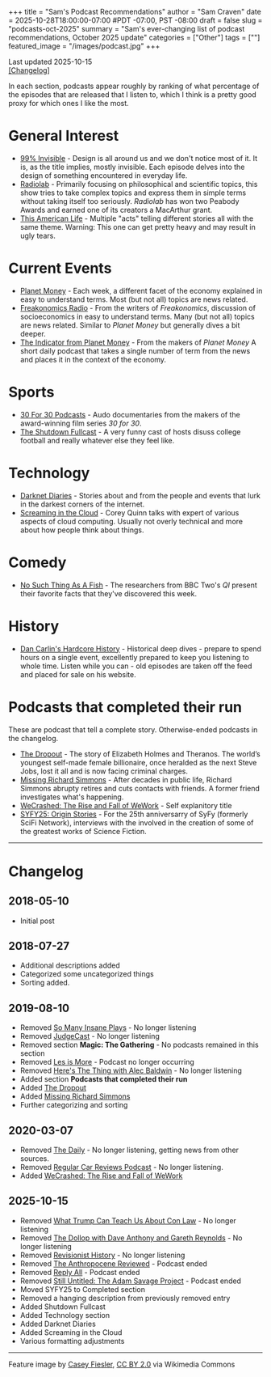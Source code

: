 +++
title = "Sam's Podcast Recommendations"
author = "Sam Craven"
date = 2025-10-28T18:00:00-07:00
#PDT -07:00, PST -08:00
draft = false
slug = "podcasts-oct-2025"
summary = "Sam's ever-changing list of podcast recommendations, October 2025 update"
categories = ["Other"]
tags = [""]
featured_image = "/images/podcast.jpg"
+++

Last updated 2025-10-15   
[[Changelog]](#changelog)

In each section, podcasts appear roughly by ranking of what percentage of the episodes that are released that I listen to, which I think is a pretty good proxy for which ones I like the most.

# General Interest

* [99% Invisible](https://99percentinvisible.org/) - Design is all around us and we don't notice most of it. It is, as the title implies, mostly invisible. Each episode delves into the design of something encountered in everyday life.
* [Radiolab](https://www.wnycstudios.org/shows/radiolab/) - Primarily focusing on philosophical and scientific topics, this show tries to take complex topics and express them in simple terms without taking itself too seriously. _Radiolab_ has won two Peabody Awards and earned one of its creators a MacArthur grant.
* [This American Life](https://www.thisamericanlife.org/) - Multiple "acts" telling different stories all with the same theme. Warning: This one can get pretty heavy and may result in ugly tears.

# Current Events

* [Planet Money](https://www.npr.org/sections/money/) - Each week, a different facet of the economy explained in easy to understand terms. Most (but not all) topics are news related.
* [Freakonomics Radio](http://freakonomics.com/archive/) - From the writers of _Freakonomics_, discussion of socioeconomics in easy to understand terms. Many (but not all) topics are news related. Similar to _Planet Money_ but generally dives a bit deeper.
* [The Indicator from Planet Money](https://www.npr.org/sections/money/567724614/the-indicator) - From the makers of _Planet Money_ A short daily podcast that takes a single number of term from the news and places it in the context of the economy.

# Sports

* [30 For 30 Podcasts](https://30for30podcasts.com/) - Audo documentaries from the makers of the award-winning film series _30 for 30_.
* [The Shutdown Fullcast](https://www.bannersociety.com/pages/welcome-to-the-shutdown-fullcast) - A very funny cast of hosts disuss college football and really whatever else they feel like.

# Technology

* [Darknet Diaries](https://darknetdiaries.com/) - Stories about and from the people and events that lurk in the darkest corners of the internet.
* [Screaming in the Cloud](https://www.lastweekinaws.com/podcast/screaming-in-the-cloud/) - Corey Quinn talks with expert of various aspects of cloud computing. Usually not overly technical and more about how people think about things.

# Comedy

* [No Such Thing As A Fish](http://qi.com/podcast/) - The researchers from BBC Two's _QI_ present their favorite facts that they've discovered this week.

# History

* [Dan Carlin's Hardcore History](https://www.dancarlin.com/hardcore-history-series/) - Historical deep dives - prepare to spend hours on a single event, excellently prepared to keep you listening to whole time. Listen while you can - old episodes are taken off the feed and placed for sale on his website.

# Podcasts that completed their run

These are podcast that tell a complete story. Otherwise-ended podcasts in the changelog.

* [The Dropout](https://abcradio.com/podcasts/the-dropout/) - The story of Elizabeth Holmes and Theranos. The world’s youngest self-made female billionaire, once heralded as the next Steve Jobs, lost it all and is now facing criminal charges.
* [Missing Richard Simmons](https://www.stitcher.com/podcast/missing-richard-simmons) - After decades in public life, Richard Simmons abrupty retires and cuts contacts with friends. A former friend investigates what's happening.
* [WeCrashed: The Rise and Fall of WeWork](https://wondery.com/shows/we-crashed/) - Self explanitory title
* [SYFY25: Origin Stories](http://www.syfy.com/syfywire/podcast-episodes) - For the 25th anniversarry of SyFy (formerly SciFi Network), interviews with the  involved in the creation of some of the greatest works of Science Fiction.

---

# Changelog

## 2018-05-10

* Initial post

## 2018-07-27

* Additional descriptions added
* Categorized some uncategorized things
* Sorting added.

## 2019-08-10

* Removed [So Many Insane Plays](http://mtgcast.com/?s=So+Many+Insane+Plays) - No longer listening
* Removed [JudgeCast](http://judgecast.com/) - No longer listening
* Removed section **Magic: The Gathering** - No podcasts remained in this section
* Removed [Les is More](https://www.theplayerstribune.com/en-us/articles/les-is-more-podcast) - Podcast no longer occurring
* Removed [Here's The Thing with Alec Baldwin](https://www.wnycstudios.org/shows/heresthething) - No longer listening
* Added section **Podcasts that completed their run**
* Added [The Dropout](https://abcradio.com/podcasts/the-dropout/)
* Added [Missing Richard Simmons](https://www.stitcher.com/podcast/missing-richard-simmons)
* Further categorizing and sorting

## 2020-03-07

* Removed [The Daily](https://www.nytimes.com/podcasts/the-daily) - No longer listening, getting news from other sources.
* Removed [Regular Car Reviews Podcast](http://shoutengine.com/RegularCarReviewsPodcast/) - No longer listening.
* Added [WeCrashed: The Rise and Fall of WeWork](https://wondery.com/shows/we-crashed/)

## 2025-10-15

* Removed [What Trump Can Teach Us About Con Law](https://trumpconlaw.com/) - No longer listening
* Removed [The Dollop with Dave Anthony and Gareth Reynolds](http://thedollop.libsyn.com/) - No longer listening
* Removed [Revisionist History](http://revisionisthistory.com/) - No longer listening
* Removed [The Anthropocene Reviewed](http://www.johngreenbooks.com/podcast/) - Podcast ended
* Removed [Reply All](https://www.gimletmedia.com/reply-all) - Podcast ended
* Removed [Still Untitled: The Adam Savage Project](http://www.tested.com/still-untitled-the-adam-savage-project/) - Podcast ended
* Moved SYFY25 to Completed section
* Removed a hanging description from previously removed entry
* Added Shutdown Fullcast
* Added Technology section
* Added Darknet Diaries
* Added Screaming in the Cloud
* Various formatting adjustments

---

Feature image by [Casey Fiesler](https://www.flickr.com/people/55370500@N08), [CC BY 2.0](https://creativecommons.org/licenses/by/2.0/deed.en) via Wikimedia Commons